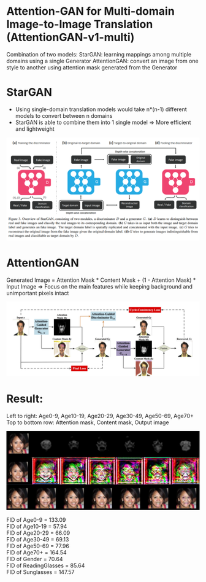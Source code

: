 # Attention-GAN for Multi-domain Image-to-Image Translation (AttentionGAN-v1-multi)
Combination of two models:
  StarGAN: learning mappings among multiple domains using a single Generator
  AttentionGAN: convert an image from one style to another using attention mask generated from the Generator

# StarGAN
- Using single-domain translation models would take n*(n-1) different models to convert between n domains
- StarGAN is able to combine them into 1 single model
=> More efficient and lightweight

![alt text](./images/StarGAN.png)

# AttentionGAN
Generated Image = Attention Mask * Content Mask  +  (1 - Attention Mask) * Input Image
=> Focus on the main features while keeping background and unimportant pixels intact

![alt text](./images/AttentionGAN.png)

# Result:
Left to right: Age0-9, Age10-19, Age20-29, Age30-49, Age50-69, Age70+
Top to bottom row: Attention mask, Content mask, Output image

![alt text](./images/Result.png)

FID of Age0-9 = 133.09   
FID of Age10-19 = 57.94   
FID of Age20-29 = 66.09   
FID of Age30-49 = 69.13   
FID of Age50-69 = 77.96   
FID of Age70+ = 164.54   
FID of Gender = 70.64   
FID of ReadingGlasses = 85.64   
FID of Sunglasses = 147.57



